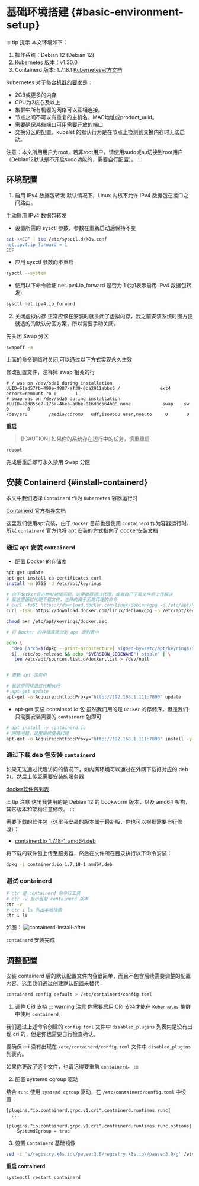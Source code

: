 # 基础环境搭建 {#basic-environment-setup}

::: tip 提示
本文环境如下：

1. 操作系统：Debian 12 [Debian 12]
2. Kubernetes 版本：v1.30.0
3. Containerd 版本: 1.7.18.1
[Kubernetes官方文档](https://kubernetes.io/zh-cn/docs/home/)

Kubernetes 对于每台[机器的要求](https://kubernetes.io/zh-cn/docs/setup/production-environment/tools/kubeadm/install-kubeadm/#verify-mac-address)是：
- 2GB或更多的内存
- CPU为2核心及以上
- 集群中所有机器的网络可以互相连接。
- 节点之间不可以有重复的主机名、MAC地址或product_uuid。
- 需要确保某些端口可用[需要开放的端口](https://kubernetes.io/zh-cn/docs/reference/networking/ports-and-protocols/)
- 交换分区的配置。kubelet 的默认行为是在节点上检测到交换内存时无法启动。

注意：本文所用用户为root，若非root用户，请使用sudo或su切换到root用户（Debian12默认是不开启sudo功能的，需要自行配置）。
:::

## 环境配置

1. 启用 IPv4 数据包转发
默认情况下，Linux 内核不允许 IPv4 数据包在接口之间路由。

手动启用 IPv4 数据包转发

- 设置所需的 sysctl 参数，参数在重新启动后保持不变
```bash 
cat <<EOF | tee /etc/sysctl.d/k8s.conf
net.ipv4.ip_forward = 1
EOF
```
- 应用 sysctl 参数而不重启
```bash
sysctl --system
```

- 使用以下命令验证 net.ipv4.ip_forward 是否为 1 (为1表示启用 IPv4 数据包转发)
```bash
sysctl net.ipv4.ip_forward
```

2. 关闭虚拟内存
正常应该在安装时就关闭了虚拟内存，我之前安装系统时图方便就选的的默认分区方案，所以需要手动关闭。

先关闭 Swap 分区
```bash
swapoff -a
```
上面的命令是临时关闭,可以通过以下方式实现永久生效

修改配置文件，注释掉 swap 相关的行
```text{4}
# / was on /dev/sda1 during installation
UUID=61ad57fb-490e-4887-af39-0ba2911abbc6 /               ext4    errors=remount-ro 0       1
# swap was on /dev/sda5 during installation
#UUID=a2d855e7-176a-46ea-a0be-016d0c564b08 none            swap    sw              0       0
/dev/sr0        /media/cdrom0   udf,iso9660 user,noauto     0       0
```
**重启** 
> [!CAUTION] 如果你的系统存在运行中的任务，慎重重启
```bash
reboot
```

完成后重启即可永久禁用 Swap 分区


## 安装 Containerd {#install-containerd}

本文中我们选择 `Containerd` 作为 `Kubernetes` 容器运行时

[Containerd 官方指导文档](https://github.com/containerd/containerd/blob/main/docs/getting-started.md)

这里我们使用apt安装，由于 `Docker` 目前也是使用 `containerd` 作为容器运行时，所以 `containerd` 官方也将 apt 安装的方式指向了 [docker安装文档](https://docs.docker.com/engine/install/debian/)


### 通过 `apt` 安装 `containerd`
- 配置 Docker 的存储库
```bash
apt-get update
apt-get install ca-certificates curl 
install -m 0755 -d /etc/apt/keyrings

# 由于docker官方地址被墙问题，这里推荐通过代理，或者自己下载文件后上传解决
# 我这里通过代理下载文件，注释的属于无需代理的命令
# curl -fsSL https://download.docker.com/linux/debian/gpg -o /etc/apt/keyrings/docker.asc
curl -fsSL https://download.docker.com/linux/debian/gpg -o /etc/apt/keyrings/docker.asc --proxy http://192.168.1.111:7890 

chmod a+r /etc/apt/keyrings/docker.asc

# 将 Docker 的存储库添加到 apt 源列表中

echo \
  "deb [arch=$(dpkg --print-architecture) signed-by=/etc/apt/keyrings/docker.asc] https://download.docker.com/linux/debian \
  $(. /etc/os-release && echo "$VERSION_CODENAME") stable" | \
   tee /etc/apt/sources.list.d/docker.list > /dev/null


# 更新 apt 包索引

# 我这里同样通过代理执行
# apt-get update
apt-get -o Acquire::http::Proxy="http://192.168.1.111:7890" update

```

- apt-get 安装 containerd.io 包
  虽然我们用的是 `Docker` 的存储库，但是我们只需要安装需要的 `containerd` 包即可
```bash
# apt install -y containerd.io
# 网络问题，这里继续使用代理
apt-get -o Acquire::http::Proxy="http://192.168.1.111:7890" install -y containerd.io
```


### 通过下载 deb 包安装 `containerd`

如果无法通过代理访问的情况下，如内网环境可以通过在外网下载好对应的 deb 包，然后上传至需要安装的服务器

[docker软件包列表](https://download.docker.com/linux/debian/dists/bookworm/pool/stable/amd64/)

::: tip 注意
这里我使用的是 Debian 12 的 bookworm 版本，以及 amd64 架构，其它版本和架构注意修改。
:::

需要下载的软件包（这里我安装的版本属于最新版，你也可以根据需要自行修改）：
- [containerd.io_1.7.18-1_amd64.deb](https://download.docker.com/linux/debian/dists/bookworm/pool/stable/amd64/containerd.io_1.7.18-1_amd64.deb)

将下载的软件包上传至服务器，然后在文件所在目录执行以下命令安装：

```bash
dpkg -i containerd.io_1.7.18-1_amd64.deb
```






### 测试 containerd
```bash
# ctr 是 containerd 命令行工具
# ctr -v 显示当前 containerd 版本
ctr -v
# ctr i ls 列出本地镜像
ctr i ls
```
如图：
![containerd-install-after](/devops/linux/containerd-install-after.png)

`containerd` 安装完成

## 调整配置

安装 containerd 后的默认配置文件内容很简单，而且不包含后续需要调整的配置内容，这里我们通过创建默认配置来替代：
```bash
containerd config default > /etc/containerd/config.toml
```
1. 调整 CRI 支持
::: warning 注意
你需要启用 CRI 支持才能在 `Kubernetes` 集群中使用 `containerd`。

我们通过上述命令创建的 `config.toml` 文件中 `disabled_plugins` 列表内是没有出现 cri 的，但是你也需要自行检查确认。

要确保 cri 没有出现在 `/etc/containerd/config.toml` 文件中 `disabled_plugins` 列表内。

如果你更改了这个文件，也请记得要重启 `containerd`。
:::

2. 配置 systemd cgroup 驱动

结合 `runc` 使用 `systemd cgroup` 驱动，在 `/etc/containerd/config.toml` 中设置：
```text
[plugins."io.containerd.grpc.v1.cri".containerd.runtimes.runc]
  ...
  [plugins."io.containerd.grpc.v1.cri".containerd.runtimes.runc.options]
    SystemdCgroup = true
```

3. 设置 `Containerd` 基础镜像
```bash
sed -i 's/registry.k8s.io\/pause:3.8/registry.k8s.io\/pause:3.9/g' /etc/containerd/config.toml
```

**重启 containerd**
```bash
systemctl restart containerd
```




